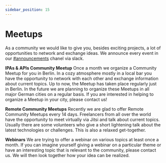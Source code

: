 ```yaml
---
sidebar_position: 15
---
```


# Meetups

As a community we would like to give you, besides exciting projects, a lot of opportunities to network and exchange ideas. We announce every event in our [#announcements](https://slack.com/app_redirect?team=T1LBG4C5N&channel=C1LBX0MGA) chanel via slack.

**IPAs & APIs Community Meetup**
Once a month we organize a Community Meetup for you in Berlin. In a cozy atmosphere mostly in a local bar you have the opportunity to network with each other and exchange information about current topics. Up to now, the Meetup has taken place regularly just in Berlin. In the future we are planning to organize these Meetups in all major German cities on a regular basis.
If you are interested in helping to organize a Meetup in your city, please contact us!

**Remote Community Meetups**
Recently we are glad to offer Remote Community Meetups every 14 days. Freelancers from all over the world have the opportunity to meet virtually via Jitsi and talk about current topics. Usually there are some volunteers who give a short lightening talk about the latest technologies or challenges. This is also a relaxed get-together.

**Webinars**
We are trying to offer a webinar on various topics at least once a month. If you can imagine yourself giving a webinar on a particular theme or have an interesting topic that is relevant to the community, please contact us. We will then look together how your idea can be realized.
